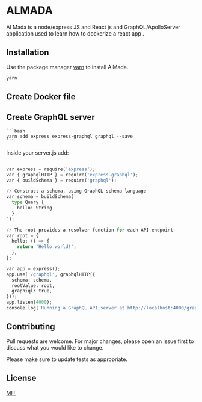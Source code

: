 # ALMADA

Al Mada is a node/express JS and React js and GraphQL/ApolloServer application used to learn how to dockerize a react app .

## Installation

Use the package manager [yarn](https://yarnpkg.com/) to install AlMada.

```bash
yarn
```

## Create Docker file


## Create GraphQL server

    ```bash
    yarn add express express-graphql graphql --save
    ```
Inside your server.js add:

```python

var express = require('express');
var { graphqlHTTP } = require('express-graphql');
var { buildSchema } = require('graphql');

// Construct a schema, using GraphQL schema language
var schema = buildSchema(`
  type Query {
    hello: String
  }
`);

// The root provides a resolver function for each API endpoint
var root = {
  hello: () => {
    return 'Hello world!';
  },
};

var app = express();
app.use('/graphql', graphqlHTTP({
  schema: schema,
  rootValue: root,
  graphiql: true,
}));
app.listen(4000);
console.log('Running a GraphQL API server at http://localhost:4000/graphql');

```

## Contributing

Pull requests are welcome. For major changes, please open an issue first
to discuss what you would like to change.

Please make sure to update tests as appropriate.

## License

[MIT](https://choosealicense.com/licenses/mit/)

